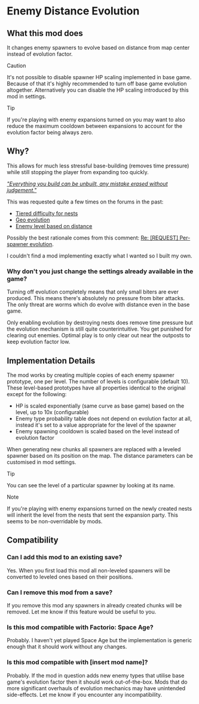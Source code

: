 # Enemy Distance Evolution

## What this mod does

It changes enemy spawners to evolve based on distance from map center instead of evolution factor.

> [!CAUTION]
> It's not possible to disable spawner HP scaling implemented in base game. Because of that it's
> highly recommended to turn off base game evolution altogether. Alternatively you can disable the
> HP scaling introduced by this mod in settings.

> [!TIP]
> If you're playing with enemy expansions turned on you may want to also reduce the maximum cooldown
> between expansions to account for the evolution factor being always zero.

## Why?

This allows for much less stressful base-building (removes time pressure) while still stopping the
player from expanding too quickly.

[_"Everything you build can be unbuilt, any mistake erased without judgement."_][1]

This was requested quite a few times on the forums in the past:

- [Tiered difficulty for nests][2]
- [Geo evolution][3]
- [Enemy level based on distance][4]

Possibly the best rationale comes from this comment: [Re: [REQUEST] Per-spawner evolution][5].

I couldn't find a mod implementing exactly what I wanted so I built my own.

### Why don't you just change the settings already available in the game?

Turning off evolution completely means that only small biters are ever produced. This means there's
absolutely no pressure from biter attacks. The only threat are worms which do evolve with distance
even in the base game.

Only enabling evolution by destroying nests does remove time pressure but the evolution mechanism is
still quite counterintuitive. You get punished for clearing out enemies. Optimal play is to only
clear out near the outposts to keep evolution factor low.

[1]: https://www.factorio.com/blog/post/fff-383#:~:text=everything%20you%20build%20can%20be%20unbuilt%2C%20any%20mistake%20erased%20without%20judgement
[2]: https://forums.factorio.com/viewtopic.php?p=459825#p459825
[3]: https://forums.factorio.com/viewtopic.php?p=542142#p542142
[4]: https://forums.factorio.com/viewtopic.php?p=620182#p620182
[5]: https://forums.factorio.com/viewtopic.php?p=599512#p599512

## Implementation Details

The mod works by creating multiple copies of each enemy spawner prototype, one per level. The number
of levels is configurable (default 10). These level-based prototypes have all properties identical
to the original except for the following:

- HP is scaled exponentially (same curve as base game) based on the level, up to 10x (configurable)
- Enemy type probability table does not depend on evolution factor at all, instead it's set to a
  value appropriate for the level of the spawner
- Enemy spawning cooldown is scaled based on the level instead of evolution factor

When generating new chunks all spawners are replaced with a leveled spawner based on its position on
the map. The distance parameters can be customised in mod settings.

> [!TIP]
> You can see the level of a particular spawner by looking at its name.

> [!NOTE]
> If you're playing with enemy expansions turned on the newly created nests will inherit the level
> from the nests that sent the expansion party. This seems to be non-overridable by mods.

## Compatibility

### Can I add this mod to an existing save?

Yes. When you first load this mod all non-leveled spawners will be converted to leveled ones based
on their positions.

### Can I remove this mod from a save?

If you remove this mod any spawners in already created chunks will be removed. Let me know if this
feature would be useful to you.

### Is this mod compatible with Factorio: Space Age?

Probably. I haven't yet played Space Age but the implementation is generic enough that it should
work without any changes.

### Is this mod compatible with [insert mod name]?

Probably. If the mod in question adds new enemy types that utilise base game's evolution factor
then it should work out-of-the-box. Mods that do more significant overhauls of evolution mechanics
may have unintended side-effects. Let me know if you encounter any incompatibility.
